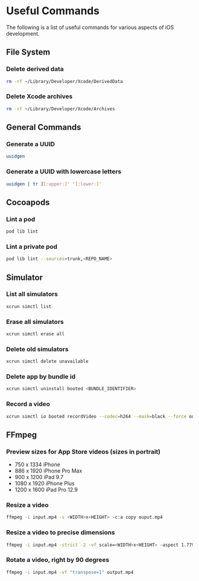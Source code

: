 # Useful Commands

The following is a list of useful commands for various aspects of iOS development.

## File System

### Delete derived data

```bash
rm -rf ~/Library/Developer/Xcode/DerivedData
```

### Delete Xcode archives

```bash
rm -rf ~/Library/Developer/Xcode/Archives
```

## General Commands

### Generate a UUID

```bash
uuidgen
```

### Generate a UUID with lowercase letters

```bash
uuidgen | tr ][:upper:]' '[:lower:]'
```

## Cocoapods

### Lint a pod

```bash
pod lib lint 
```

### Lint a private pod

```bash
pod lib lint --sources=trunk,<REPO_NAME>
```

## Simulator

### List all simulators

```bash
xcrun simctl list
```

### Erase all simulators

```bash
xcrun simctl erase all
```

### Delete old simulators

```bash
xcrun simctl delete unavailable
```

### Delete app by bundle id

```bash
xcrun simctl uninstall booted <BUNDLE_IDENTIFIER>
```

### Record a video

```bash
xcrun simctl io booted recordVideo --codec=h264 --mask=black --force output.mov
```

## FFmpeg

### Preview sizes for App Store videos (sizes in portrait)
 - 750 x 1334 iPhone
 - 886 x 1920 iPhone Pro Max
 - 900 x 1200 iPad 9.7
 - 1080 x 1920 iPhone Plus
 - 1200 x 1600 iPad Pro 12.9

### Resize a video

```bash
ffmpeg -i input.mp4 -s <WIDTH>x<HEIGHT> -c:a copy ouput.mp4
```

### Resize a video to precise dimensions

```bash
ffmpeg -i input.mp4 -strict -2 -vf scale=<WIDTH>x<HEIGHT> -aspect 1.779 output.mp4
```

### Rotate a video, right by 90 degrees

```bash
ffmpeg -i input.mp4 -vf "transpose=1" output.mp4
```
